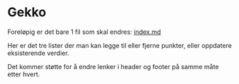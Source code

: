 # Gekko

Foreløpig er det bare 1 fil som skal endres:
[index.md](index.md)

Her er det tre lister der man kan legge til eller fjerne punkter, eller oppdatere eksisterende verdier.

Det kommer støtte for å endre lenker i header og footer på samme måte etter hvert.